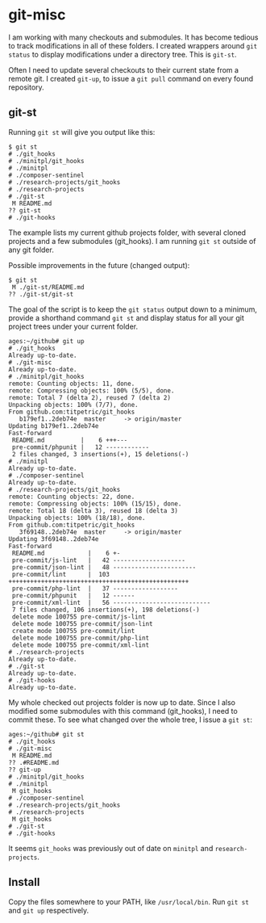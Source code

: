 git-misc
========

I am working with many checkouts and submodules. It has become tedious to track
modifications in all of these folders. I created wrappers around `git status`
to display modifications under a directory tree. This is `git-st`.

Often I need to update several checkouts to their current state from a remote
git. I created `git-up`, to issue a `git pull` command on every found repository.


git-st
------

Running `git st` will give you output like this:

```
$ git st
# ./git_hooks
# ./minitpl/git_hooks
# ./minitpl
# ./composer-sentinel
# ./research-projects/git_hooks
# ./research-projects
# ./git-st
 M README.md
?? git-st
# ./git-hooks
```

The example lists my current github projects folder, with several cloned projects
and a few submodules (git_hooks). I am running `git st` outside of any git folder.

Possible improvements in the future (changed output):
```
$ git st
 M ./git-st/README.md
?? ./git-st/git-st
```

The goal of the script is to keep the `git status` output down to a minimum,
provide a shorthand command `git st` and display status for all your git
project trees under your current folder.

```
ages:~/github# git up
# ./git_hooks
Already up-to-date.
# ./git-misc
Already up-to-date.
# ./minitpl/git_hooks
remote: Counting objects: 11, done.
remote: Compressing objects: 100% (5/5), done.
remote: Total 7 (delta 2), reused 7 (delta 2)
Unpacking objects: 100% (7/7), done.
From github.com:titpetric/git_hooks
   b179ef1..2deb74e  master     -> origin/master
Updating b179ef1..2deb74e
Fast-forward
 README.md          |    6 +++---
 pre-commit/phpunit |   12 ------------
 2 files changed, 3 insertions(+), 15 deletions(-)
# ./minitpl
Already up-to-date.
# ./composer-sentinel
Already up-to-date.
# ./research-projects/git_hooks
remote: Counting objects: 22, done.
remote: Compressing objects: 100% (15/15), done.
remote: Total 18 (delta 3), reused 18 (delta 3)
Unpacking objects: 100% (18/18), done.
From github.com:titpetric/git_hooks
   3f69148..2deb74e  master     -> origin/master
Updating 3f69148..2deb74e
Fast-forward
 README.md            |    6 +-
 pre-commit/js-lint   |   42 --------------------
 pre-commit/json-lint |   48 -----------------------
 pre-commit/lint      |  103 ++++++++++++++++++++++++++++++++++++++++++++++++++
 pre-commit/php-lint  |   37 ------------------
 pre-commit/phpunit   |   12 ------
 pre-commit/xml-lint  |   56 ---------------------------
 7 files changed, 106 insertions(+), 198 deletions(-)
 delete mode 100755 pre-commit/js-lint
 delete mode 100755 pre-commit/json-lint
 create mode 100755 pre-commit/lint
 delete mode 100755 pre-commit/php-lint
 delete mode 100755 pre-commit/xml-lint
# ./research-projects
Already up-to-date.
# ./git-st
Already up-to-date.
# ./git-hooks
Already up-to-date.
```

My whole checked out projects folder is now up to date. Since I also
modified some submodules with this command (git_hooks), I need to
commit these. To see what changed over the whole tree, I issue a `git st`:

```
ages:~/github# git st
# ./git_hooks
# ./git-misc
 M README.md
?? .#README.md
?? git-up
# ./minitpl/git_hooks
# ./minitpl
 M git_hooks
# ./composer-sentinel
# ./research-projects/git_hooks
# ./research-projects
 M git_hooks
# ./git-st
# ./git-hooks
```

It seems `git_hooks` was previously out of date on `minitpl` and `research-projects`.

Install
-------

Copy the files somewhere to your PATH, like `/usr/local/bin`.
Run `git st` and `git up` respectively.